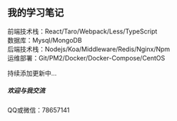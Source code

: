 ## 我的学习笔记
前端技术栈：React/Taro/Webpack/Less/TypeScript  
数据库：Mysql/MongoDB  
后端技术栈：Nodejs/Koa/Middleware/Redis/Nginx/Npm  
运维部署：Git/PM2/Docker/Docker-Compose/CentOS  


持续添加更新中...

##### 欢迎与我交流
QQ或微信：78657141
